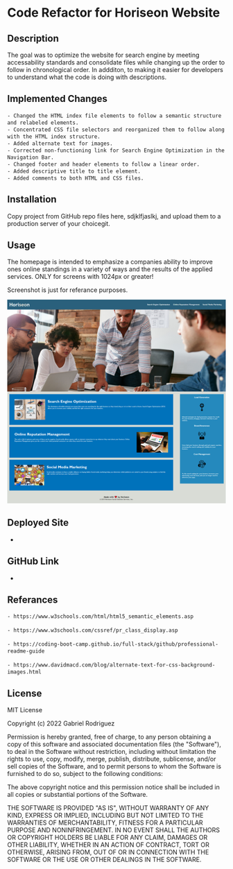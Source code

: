 # Code Refactor for Horiseon Website

## Description 

The goal was to optimize the website for search engine by meeting accessability standards and consolidate files while changing up the order to follow in chronological order. In addditon, to making it easier for developers to understand what the code is doing with descriptions.

## Implemented Changes
    
    - Changed the HTML index file elements to follow a semantic structure and relabeled elements.
    - Concentrated CSS file selectors and reorganized them to follow along with the HTML index structure.
    - Added alternate text for images.
    - Corrected non-functioning link for Search Engine Optimization in the Navigation Bar.
    - Changed footer and header elements to follow a linear order.
    - Added descriptive title to title element.
    - Added comments to both HTML and CSS files.

## Installation

Copy project from GitHub repo files here, sdjklfjaslkj, and upload them to a production server of your choicegit.

## Usage

The homepage is intended to emphasize a companies ability to improve ones online standings in a variety of ways and the results of the applied services. ONLY for screens with 1024px or greater!

Screenshot is just for referance purposes.

![alt text](assets/images/screenshot-horiseon.png)

## Deployed Site

- 

## GitHub Link

-

## Referances

    - https://www.w3schools.com/html/html5_semantic_elements.asp

    - https://www.w3schools.com/cssref/pr_class_display.asp

    - https://coding-boot-camp.github.io/full-stack/github/professional-readme-guide

    - https://www.davidmacd.com/blog/alternate-text-for-css-background-images.html

## License

MIT License

Copyright (c) 2022 Gabriel Rodriguez

Permission is hereby granted, free of charge, to any person obtaining a copy
of this software and associated documentation files (the "Software"), to deal
in the Software without restriction, including without limitation the rights
to use, copy, modify, merge, publish, distribute, sublicense, and/or sell
copies of the Software, and to permit persons to whom the Software is
furnished to do so, subject to the following conditions:

The above copyright notice and this permission notice shall be included in all
copies or substantial portions of the Software.

THE SOFTWARE IS PROVIDED "AS IS", WITHOUT WARRANTY OF ANY KIND, EXPRESS OR
IMPLIED, INCLUDING BUT NOT LIMITED TO THE WARRANTIES OF MERCHANTABILITY,
FITNESS FOR A PARTICULAR PURPOSE AND NONINFRINGEMENT. IN NO EVENT SHALL THE
AUTHORS OR COPYRIGHT HOLDERS BE LIABLE FOR ANY CLAIM, DAMAGES OR OTHER
LIABILITY, WHETHER IN AN ACTION OF CONTRACT, TORT OR OTHERWISE, ARISING FROM,
OUT OF OR IN CONNECTION WITH THE SOFTWARE OR THE USE OR OTHER DEALINGS IN THE
SOFTWARE.









    
